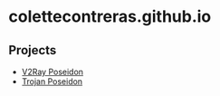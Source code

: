# colettecontreras.github.io

## Projects

- [V2Ray Poseidon](https://github.com/ColetteContreras/v2ray-poseidon/)
- [Trojan Poseidon](https://colettecontreras.github.io/trojan-poseidon/)
